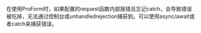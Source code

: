 在使用ProForm时，如果配置的request函数内部报错且忘记catch，会导致错误被吃掉，无法通过控制台或unhandledrejection捕获到。可以使用async/await或者catch来捕获错误。
